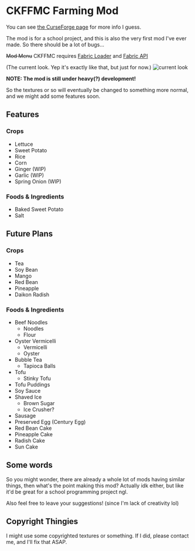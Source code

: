 # CKFFMC Farming Mod

You can see [the CurseForge page](https://www.curseforge.com/minecraft/mc-mods/ckfarm) for more info I guess.

The mod is for a school project, and this is also the very first mod I've ever made. So there should be a lot of bugs...

~~Mod Menu~~ CKFFMC requires [Fabric Loader](https://fabricmc.net/use/) and [Fabric API](https://www.curseforge.com/minecraft/mc-mods/fabric-api)

(The current look. Yep it's exactly like that, but just for now.)
![current look](https://media.forgecdn.net/attachments/thumbnails/314/185/310/172/2020-09-24_22.png)

**NOTE: The mod is still under heavy(?) development!**

So the textures or so will eventually be changed to something more normal, and we might add some features soon.

## Features

### Crops

- Lettuce
- Sweet Potato
- Rice
- Corn
- Ginger (WIP)
- Garlic (WIP)
- Spring Onion (WIP)

### Foods & Ingredients
- Baked Sweet Potato
- Salt

## Future Plans

### Crops
- Tea
- Soy Bean
- Mango
- Red Bean
- Pineapple
- Daikon Radish

### Foods & Ingredients
- Beef Noodles
    - Noodles
    - Flour
- Oyster Vermicelli
    - Vermicelli
    - Oyster
- Bubble Tea
    - Tapioca Balls
- Tofu
    - Stinky Tofu
- Tofu Puddings
- Soy Sauce
- Shaved Ice
    - Brown Sugar
    - Ice Crusher?
- Sausage
- Preserved Egg (Century Egg)
- Red Bean Cake
- Pineapple Cake
- Radish Cake
- Sun Cake

## Some words

So you might wonder, there are already a whole lot of mods having similar things, then what's the point making this
 mod? Actually idk either, but like it'd be great for a school programming project ngl.

Also feel free to leave your suggestions! (since I'm lack of creativity lol)

## Copyright Thingies

I might use some copyrighted textures or something. If I did, please contact me, and I'll fix that ASAP.
